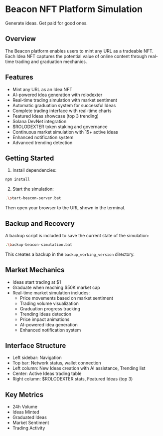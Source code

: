 # Beacon NFT Platform Simulation

Generate ideas. Get paid for good ones.

## Overview
The Beacon platform enables users to mint any URL as a tradeable NFT. Each Idea NFT captures the potential value of online content through real-time trading and graduation mechanics.

## Features
- Mint any URL as an Idea NFT
- AI-powered idea generation with rolodexter
- Real-time trading simulation with market sentiment
- Automatic graduation system for successful Ideas
- Complete trading interface with real-time charts
- Featured Ideas showcase (top 3 trending)
- Solana DevNet integration
- $ROLODEXTER token staking and governance
- Continuous market simulation with 15+ active ideas
- Enhanced notification system
- Advanced trending detection

## Getting Started

1. Install dependencies:
```bash
npm install
```

2. Start the simulation:
```bash
.\start-beacon-server.bat
```

Then open your browser to the URL shown in the terminal.

## Backup and Recovery
A backup script is included to save the current state of the simulation:
```bash
.\backup-beacon-simulation.bat
```

This creates a backup in the `backup_working_version` directory.

## Market Mechanics
- Ideas start trading at $1
- Graduate when reaching $50K market cap
- Real-time market simulation includes:
  * Price movements based on market sentiment
  * Trading volume visualization
  * Graduation progress tracking
  * Trending Ideas detection
  * Price impact animations
  * AI-powered idea generation
  * Enhanced notification system

## Interface Structure
- Left sidebar: Navigation
- Top bar: Network status, wallet connection
- Left column: New Ideas creation with AI assistance, Trending list
- Center: Active Ideas trading table
- Right column: $ROLODEXTER stats, Featured Ideas (top 3)

## Key Metrics
- 24h Volume
- Ideas Minted
- Graduated Ideas
- Market Sentiment
- Trading Activity